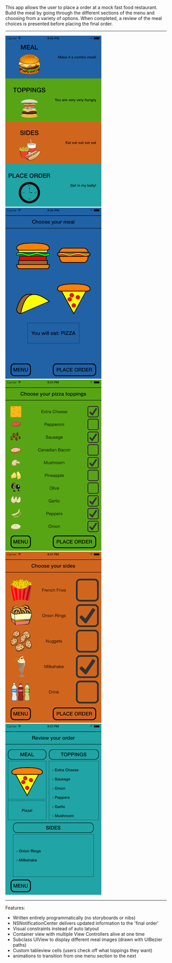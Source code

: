 This app allows the user to place a order at a mock fast food restaurant.
Build the meal by going through the different sections of the menu and choosing from a variety of options.
When completed, a review of the meal choices is presented before placing the final order.

__________________________________________________________________________________________
![](https://github.com/pakalewis/FastFoodMenu/blob/master/screenshot1.png)
![](https://github.com/pakalewis/FastFoodMenu/blob/master/screenshot2.png)
![](https://github.com/pakalewis/FastFoodMenu/blob/master/screenshot3.png)
![](https://github.com/pakalewis/FastFoodMenu/blob/master/screenshot4.png)
![](https://github.com/pakalewis/FastFoodMenu/blob/master/screenshot5.png)
__________________________________________________________________________________________




Features:
- Written entirely programmatically (no storyboards or nibs)
- NSNotificationCenter delivers updated information to the 'final order'
- Visual constraints instead of auto latyout
- Container view with multiple View Controllers alive at one time
- Subclass UIView to display different meal images (drawn with UIBezier paths)
- Custom tableview cells (users check off what toppings they want)
- animations to transition from one menu section to the next
